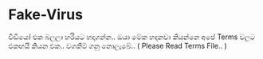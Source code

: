 # Fake-Virus
වීඩියෝ එක බලලා හරියට හදාගන්න.. ඔයා මේක හදනවා කියන්නෙ අපේ Terms වලට එකඟයි කියන එක.. වගකීම් ගනු නොලැබේ.. ( Please Read Terms File.. )
